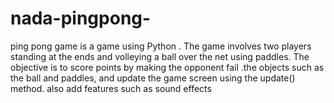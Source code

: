 # nada-pingpong-
ping pong game is a game using Python . The game involves two players standing at the ends and volleying a ball over the net using paddles. The objective is to score points by making the opponent fail  .the objects such as the ball and paddles, and update the game screen using the update() method. also add features such as sound effects
